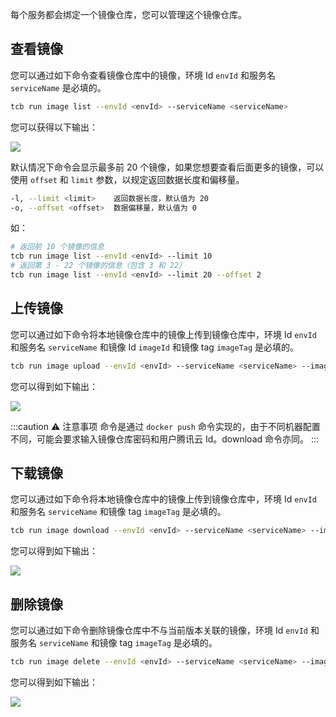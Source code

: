 每个服务都会绑定一个镜像仓库，您可以管理这个镜像仓库。

## 查看镜像

您可以通过如下命令查看镜像仓库中的镜像，环境 Id `envId` 和服务名 `serviceName` 是必填的。

```sh
tcb run image list --envId <envId> --serviceName <serviceName>
```

您可以获得以下输出：

![](https://main.qcloudimg.com/raw/108f29412743550c1619138ef00fe9bd.png)

默认情况下命令会显示最多前 20 个镜像，如果您想要查看后面更多的镜像，可以使用 `offset` 和 `limit` 参数，以规定返回数据长度和偏移量。

```sh
-l, --limit <limit>    返回数据长度，默认值为 20
-o, --offset <offset>  数据偏移量，默认值为 0
```

如：

```sh
# 返回前 10 个镜像的信息
tcb run image list --envId <envId> --limit 10
# 返回第 3 - 22 个镜像的信息（包含 3 和 22）
tcb run image list --envId <envId> --limit 20 --offset 2
```

## 上传镜像

您可以通过如下命令将本地镜像仓库中的镜像上传到镜像仓库中，环境 Id `envId` 和服务名 `serviceName` 和镜像 Id `imageId` 和镜像 tag `imageTag` 是必填的。

```sh
tcb run image upload --envId <envId> --serviceName <serviceName> --imageId <imageId> --imageTag <imageTag>
```

您可以得到如下输出：

![](https://main.qcloudimg.com/raw/624482ccaeb6c54cae5d299c91ff7510.png)

:::caution ⚠️ 注意事项
命令是通过 `docker push` 命令实现的，由于不同机器配置不同，可能会要求输入镜像仓库密码和用户腾讯云 Id。download 命令亦同。
:::

## 下载镜像

您可以通过如下命令将本地镜像仓库中的镜像上传到镜像仓库中，环境 Id `envId` 和服务名 `serviceName` 和镜像 tag `imageTag` 是必填的。

```sh
tcb run image download --envId <envId> --serviceName <serviceName> --imageTag <imageTag>
```

您可以得到如下输出：

![](https://main.qcloudimg.com/raw/fdfd9cbc434521fff9c0bad46d22a9f3.png)

## 删除镜像

您可以通过如下命令删除镜像仓库中不与当前版本关联的镜像，环境 Id `envId` 和服务名 `serviceName` 和镜像 tag `imageTag` 是必填的。

```sh
tcb run image delete --envId <envId> --serviceName <serviceName> --imageTag <imageTag>
```

您可以得到如下输出：

![](https://main.qcloudimg.com/raw/9ee43b083fb119a3d9b0534ddd1fb157.png)